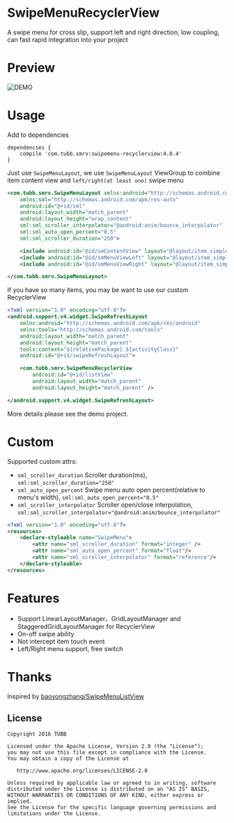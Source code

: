 SwipeMenuRecyclerView
=================
A swipe menu for cross slip, support left and right direction, low coupling, can fast rapid integration into your project

Preview
=======
![DEMO](https://github.com/TUBB/SwipeMenuRecyclerView/blob/master/art/demo.gif)

Usage
=====

Add to dependencies
```
dependencies {
    compile 'com.tubb.smrv:swipemenu-recyclerview:4.0.4'
}
```

Just use `SwipeMenuLayout`, we use `SwipeMenuLayout` ViewGroup to combine item content view and `left/right(at least one)` swipe menu
```xml
<com.tubb.smrv.SwipeMenuLayout xmlns:android="http://schemas.android.com/apk/res/android"
    xmlns:sml="http://schemas.android.com/apk/res-auto"
    android:id="@+id/sml"
    android:layout_width="match_parent"
    android:layout_height="wrap_content"
    sml:sml_scroller_interpolator="@android:anim/bounce_interpolator"
    sml:sml_auto_open_percent="0.5"
    sml:sml_scroller_duration="250">

    <include android:id="@id/smContentView" layout="@layout/item_simple_content"/>
    <include android:id="@id/smMenuViewLeft" layout="@layout/item_simple_left_menu"/>
    <include android:id="@id/smMenuViewRight" layout="@layout/item_simple_right_menu"/>

</com.tubb.smrv.SwipeMenuLayout>
```

If you have so many items, you may be want to use our custom RecyclerView
```xml
<?xml version="1.0" encoding="utf-8"?>
<android.support.v4.widget.SwipeRefreshLayout
    xmlns:android="http://schemas.android.com/apk/res/android"
    xmlns:tools="http://schemas.android.com/tools"
    android:layout_width="match_parent"
    android:layout_height="match_parent"
    tools:context="${relativePackage}.${activityClass}"
    android:id="@+id/swipeRefreshLayout">

    <com.tubb.smrv.SwipeMenuRecyclerView
        android:id="@+id/listView"
        android:layout_width="match_parent"
        android:layout_height="match_parent" />

</android.support.v4.widget.SwipeRefreshLayout>
```
More details please see the demo project.

Custom
======

Supported custom attrs:

 * `sml_scroller_duration` Scroller duration(ms), `sml:sml_scroller_duration="250"`
 * `sml_auto_open_percent` Swipe menu auto open percent(relative to menu's width), `sml:sml_auto_open_percent="0.5"`
 * `sml_scroller_interpolator` Scroller open/close interpolation, `sml:sml_scroller_interpolator="@android:anim/bounce_interpolator"`

```xml
<?xml version="1.0" encoding="utf-8"?>
<resources>
    <declare-styleable name="SwipeMenu">
        <attr name="sml_scroller_duration" format="integer" />
        <attr name="sml_auto_open_percent" format="float"/>
        <attr name="sml_scroller_interpolator" format="reference"/>
    </declare-styleable>
</resources>
```

Features
======== 
 
 * Support LinearLayoutManager、GridLayoutManager and StaggeredGridLayoutManager for RecyclerView
 * On-off swipe ability
 * Not intercept item touch event
 * Left/Right menu support, free switch

Thanks
======

Inspired by [baoyongzhang/SwipeMenuListView][1]

License
-------

    Copyright 2016 TUBB

    Licensed under the Apache License, Version 2.0 (the "License");
    you may not use this file except in compliance with the License.
    You may obtain a copy of the License at

       http://www.apache.org/licenses/LICENSE-2.0

    Unless required by applicable law or agreed to in writing, software
    distributed under the License is distributed on an "AS IS" BASIS,
    WITHOUT WARRANTIES OR CONDITIONS OF ANY KIND, either express or implied.
    See the License for the specific language governing permissions and
    limitations under the License.
    
[1]: https://github.com/baoyongzhang/SwipeMenuListView    